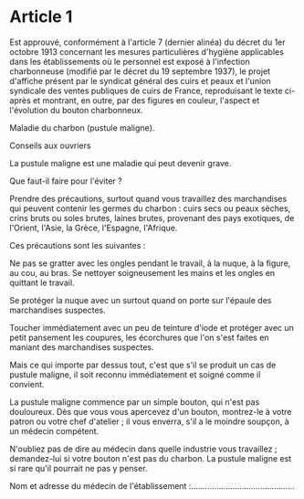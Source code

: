 # Article 1

Est approuvé, conformément à l'article 7 (dernier alinéa) du décret du 1er octobre 1913 concernant les mesures particulières d'hygiène applicables dans les établissements où le personnel est exposé à l'infection charbonneuse (modifié par le décret du 19 septembre 1937), le projet d'affiche présent par le syndicat général des cuirs et peaux et l'union syndicale des ventes publiques de cuirs de France, reproduisant le texte ci-après et montrant, en outre, par des figures en couleur, l'aspect et l'évolution du bouton charbonneux.

Maladie du charbon (pustule maligne).

Conseils aux ouvriers

La pustule maligne est une maladie qui peut devenir grave.

Que faut-il faire pour l'éviter ?

Prendre des précautions, surtout quand vous travaillez des marchandises qui peuvent contenir les germes du charbon : cuirs secs ou peaux sèches, crins bruts ou soles brutes, laines brutes, provenant des pays exotiques, de l'Orient, l'Asie, la Grèce, l'Espagne, l'Afrique.

Ces précautions sont les suivantes :

Ne pas se gratter avec les ongles pendant le travail, à la nuque, à la figure, au cou, au bras. Se nettoyer soigneusement les mains et les ongles en quittant le travail.

Se protéger la nuque avec un surtout quand on porte sur l'épaule des marchandises suspectes.

Toucher immédiatement avec un peu de teinture d'iode et protéger avec un petit pansement les coupures, les écorchures que l'on s'est faites en maniant des marchandises suspectes.

Mais ce qui importe par dessus tout, c'est que s'il se produit un cas de pustule maligne, il soit reconnu immédiatement et soigné comme il convient.

La pustule maligne commence par un simple bouton, qui n'est pas douloureux. Dès que vous vous apercevez d'un bouton, montrez-le à votre patron ou votre chef d'atelier ; il vous enverra, s'il a le moindre soupçon, à un médecin compétent.

N'oubliez pas de dire au médecin dans quelle industrie vous travaillez ; demandez-lui si votre bouton n'est pas du charbon. La pustule maligne est si rare qu'il pourrait ne pas y penser.

Nom et adresse du médecin de l'établissement :.............................................
